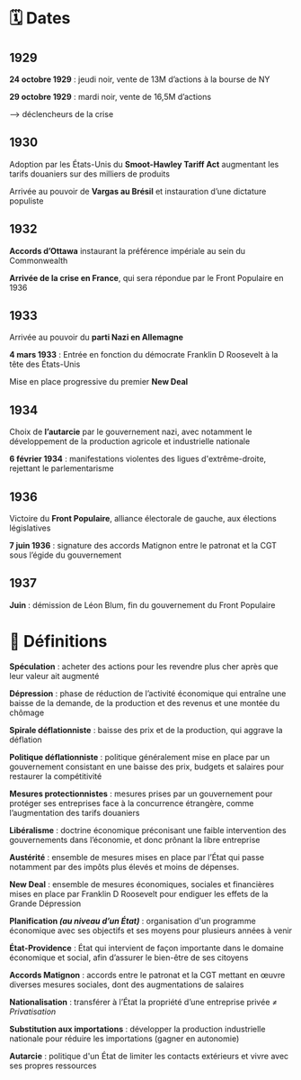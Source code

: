 # 🗓 Dates
## 1929
**24 octobre 1929** : jeudi noir, vente de 13M d’actions à la bourse de NY

**29 octobre 1929** : mardi noir, vente de 16,5M d’actions 

—> déclencheurs de la crise 

## 1930

Adoption par les États-Unis du **Smoot-Hawley Tariff Act** augmentant les tarifs douaniers sur des milliers de produits

Arrivée au pouvoir de **Vargas au Brésil** et instauration d’une dictature populiste

## 1932

**Accords d’Ottawa** instaurant la préférence impériale au sein du Commonwealth

**Arrivée de la crise en France**, qui sera répondue par le Front Populaire en 1936

## 1933

Arrivée au pouvoir du **parti Nazi en Allemagne**

**4 mars 1933** : Entrée en fonction du démocrate Franklin D Roosevelt à la tête des États-Unis

Mise en place progressive du premier **New Deal**

## 1934

Choix de **l’autarcie** par le gouvernement nazi, avec notamment le développement de la production agricole et industrielle nationale 

**6 février 1934** : manifestations violentes des ligues d'extrême-droite, rejettant le parlementarisme

## 1936

Victoire du **Front Populaire**, alliance électorale de gauche, aux élections législatives

**7 juin 1936** : signature des accords Matignon entre le patronat et la CGT sous l’égide du gouvernement

## 1937

**Juin** : démission de Léon Blum, fin du gouvernement du Front Populaire

# 📝 Définitions 
**Spéculation** : acheter des actions pour les revendre plus cher après que leur valeur ait augmenté 

**Dépression** : phase de réduction de l’activité économique qui entraîne une baisse de la demande, de la production et des revenus et une montée du chômage


**Spirale déflationniste** : baisse des prix et de la production, qui aggrave la déflation

**Politique déflationniste** : politique généralement mise en place par un gouvernement consistant en une baisse des prix, budgets et salaires pour restaurer la compétitivité 


**Mesures protectionnistes** : mesures prises par un gouvernement pour protéger ses entreprises face à la concurrence étrangère, comme l’augmentation des tarifs douaniers

**Libéralisme** : doctrine économique préconisant une faible intervention des gouvernements dans l’économie, et donc prônant la libre entreprise

**Austérité** : ensemble de mesures mises en place par l’État qui passe notamment par des impôts plus élevés et moins de dépenses.


**New Deal** : ensemble de mesures économiques, sociales et financières mises en place par Franklin D Roosevelt pour endiguer les effets de la Grande Dépression

**Planification _(au niveau d’un État)_** : organisation d'un programme économique avec ses objectifs et ses moyens pour plusieurs années à venir

**État-Providence** : État qui intervient de façon importante dans le domaine économique et social, afin d’assurer le bien-être de ses citoyens



**Accords Matignon** : accords entre le patronat et la CGT mettant en œuvre diverses mesures sociales, dont des augmentations de salaires

**Nationalisation** : transférer à l’État la propriété d’une entreprise privée 
*≠ Privatisation*


**Substitution aux importations** : développer la production industrielle nationale pour réduire les importations (gagner en autonomie)

**Autarcie** : politique d'un État de limiter les contacts extérieurs et vivre avec ses propres ressources
